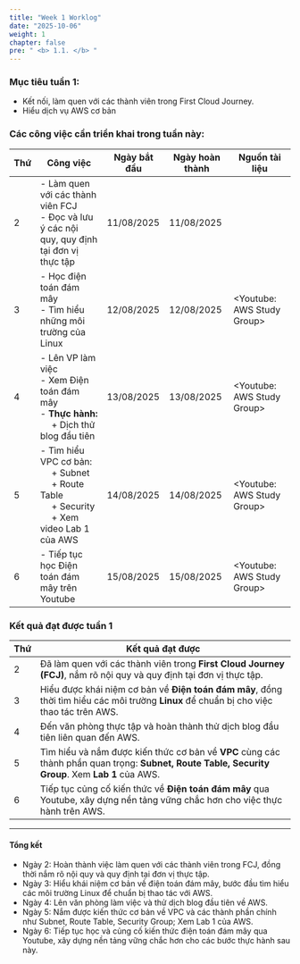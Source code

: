 ```yaml
---
title: "Week 1 Worklog"
date: "2025-10-06"
weight: 1
chapter: false
pre: " <b> 1.1. </b> "
---
```



### Mục tiêu tuần 1:

* Kết nối, làm quen với các thành viên trong First Cloud Journey.
* Hiểu dịch vụ AWS cơ bản

### Các công việc cần triển khai trong tuần này:
| Thứ | Công việc                                                                                                                      | Ngày bắt đầu | Ngày hoàn thành | Nguồn tài liệu                            |
| --- |--------------------------------------------------------------------------------------------------------------------------------| ------------ |-----------------|-------------------------------------------|
| 2   | - Làm quen với các thành viên FCJ <br> - Đọc và lưu ý các nội quy, quy định tại đơn vị thực tập                                | 11/08/2025   | 11/08/2025      |
| 3   | - Học điện toán đám mây <br> - Tìm hiểu những môi trường của Linux                                                             | 12/08/2025   | 12/08/2025      | <Youtube: AWS Study Group> |
| 4   | - Lên VP làm việc <br> - Xem Điện toán đám mây <br> - **Thực hành:** <br>&emsp; + Dịch thử blog đầu tiên                       | 13/08/2025   | 13/08/2025      | <Youtube: AWS Study Group> |
| 5   | - Tìm hiểu VPC cơ bản: <br>&emsp; + Subnet <br>&emsp; + Route Table <br>&emsp; + Security <br>&emsp; + Xem video Lab 1 của AWS | 14/08/2025   | 14/08/2025      | <Youtube: AWS Study Group>                |
| 6   | - Tiếp tục học Điện toán đám mây trên Youtube                                                                                  | 15/08/2025   | 15/08/2025      | <Youtube: AWS Study Group> |


### Kết quả đạt được tuần 1

| Thứ | Kết quả đạt được                                                                                                                                 |
| --- |--------------------------------------------------------------------------------------------------------------------------------------------------|
| 2   | Đã làm quen với các thành viên trong **First Cloud Journey (FCJ)**, nắm rõ nội quy và quy định tại đơn vị thực tập.                              |
| 3   | Hiểu được khái niệm cơ bản về **Điện toán đám mây**, đồng thời tìm hiểu các môi trường **Linux** để chuẩn bị cho việc thao tác trên AWS.         |
| 4   | Đến văn phòng thực tập và hoàn thành thử dịch blog đầu tiên liên quan đến AWS.                                                                   |
| 5   | Tìm hiểu và nắm được kiến thức cơ bản về **VPC** cùng các thành phần quan trọng: **Subnet, Route Table, Security Group**. Xem **Lab 1** của AWS. |
| 6   | Tiếp tục củng cố kiến thức về **Điện toán đám mây** qua Youtube, xây dựng nền tảng vững chắc hơn cho việc thực hành trên AWS.                    |

---

#### Tổng kết
- Ngày 2: Hoàn thành việc làm quen với các thành viên trong FCJ, đồng thời nắm rõ nội quy và quy định tại đơn vị thực tập.
- Ngày 3: Hiểu khái niệm cơ bản về điện toán đám mây, bước đầu tìm hiểu các môi trường Linux để chuẩn bị thao tác với AWS.
- Ngày 4: Lên văn phòng làm việc và thử dịch blog đầu tiên về AWS.
- Ngày 5: Nắm được kiến thức cơ bản về VPC và các thành phần chính như Subnet, Route Table, Security Group; Xem Lab 1 của AWS.
- Ngày 6: Tiếp tục học và củng cố kiến thức điện toán đám mây qua Youtube, xây dựng nền tảng vững chắc hơn cho các bước thực hành sau này.  







